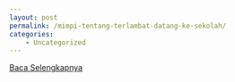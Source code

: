 ```yaml
---
layout: post
permalink: /mimpi-tentang-terlambat-datang-ke-sekolah/
categories:
    - Uncategorized
---
```


[Baca Selengkapnya](/05)